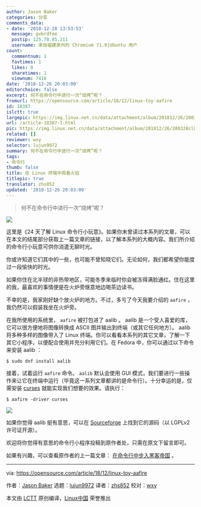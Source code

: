 ```yaml
---
author: Jason Baker
categories: 分享
comments_data:
- date: '2018-12-28 13:53:53'
  message: gvbrdfee
  postip: 125.78.85.211
  username: 来自福建泉州的 Chromium 71.0|Ubuntu 用户
count:
  commentnum: 1
  favtimes: 1
  likes: 0
  sharetimes: 1
  viewnum: 7416
date: '2018-12-26 20:03:00'
editorchoice: false
excerpt: 何不在命令行中进行一次“烧烤”呢？
fromurl: https://opensource.com/article/18/12/linux-toy-aafire
id: 10387
islctt: true
largepic: https://img.linux.net.cn/data/attachment/album/201812/26/200328cl8ncxkp8w8xznn4.png
url: /article-10387-1.html
pic: https://img.linux.net.cn/data/attachment/album/201812/26/200328cl8ncxkp8w8xznn4.png.thumb.jpg
related: []
reviewer: wxy
selector: lujun9972
summary: 何不在命令行中进行一次“烧烤”呢？
tags:
- 命令行
thumb: false
title: 在 Linux 终端中观看火焰
titlepic: true
translator: zhs852
updated: '2018-12-26 20:03:00'
---
```



> 
> 何不在命令行中进行一次“烧烤”呢？
> 
> 
> 


![](/data/attachment/album/201812/26/200328cl8ncxkp8w8xznn4.png)


这里是《24 天了解 Linux 命令行小玩意》。如果你未曾读过本系列的文章，可以在本文的结尾部分获取上一篇文章的链接，以了解本系列的大概内容。我们所介绍的命令行小玩意可供你消遣无聊时光。


你或许知道它们其中的一些，也可能不曾知晓它们。无论如何，我们都希望你能度过一段愉快的时光。


如果你住在北半球的非热带地区，可能冬季来临时你会被冻得满脸通红。住在这里的我，最喜欢的事情便是在火炉旁惬意地边喝茶边读书。


不幸的是，我家刚好缺个放火炉的地方。不过，多亏了今天我要介绍的 `aafire` ，我仍然可以假装我坐在火炉旁。


在我所使用的系统里， `aafire` 被打包进了 aalib 。 aalib 是一个受人喜爱的库，它可以很方便地将图像转换成 ASCII 图并输出到终端（或其它任何地方）。 aalib 将多种多样的图像带入了 Linux 终端。你可以看看本系列的其它文章，了解一下其它小程序，以便配合使用并充分利用它们。在 Fedora 中，你可以通过以下命令来安装 aalib ：



```
$ sudo dnf install aalib
```

接着，试着运行 `aafire` 命令。 `aalib` 默认会使用 GUI 模式，我们要进行一些操作来让它在终端中运行（毕竟这一系列文章都讲的是命令行）。十分幸运的是，仅需安装 [curses](https://en.wikipedia.org/wiki/Curses_(programming_library)) 就能实现我们想要的效果。请执行：



```
$ aafire -driver curses
```

![](/data/attachment/album/201812/26/200400bjwpkpuhw0k8z03k.gif)


如果你觉得 aalib 挺有意思，可以在 [Sourceforge](http://aa-project.sourceforge.net/aalib/) 上找到它的源码（以 LGPLv2 许可证开源）。


欢迎将你觉得有意思的命令行小程序投稿到原作者处，只需在原文下留言即可。


如果有兴趣，可以查看原作者的上一篇文章： [在命令行中步入黑客帝国](https://opensource.com/article/18/12/linux-toy-cmatrix) 。




---


via: <https://opensource.com/article/18/12/linux-toy-aafire>


作者：[Jason Baker](https://opensource.com/users/jason-baker) 选题：[lujun9972](https://github.com/lujun9972) 译者：[zhs852](https://github.com/zhs852) 校对：[wxy](https://github.com/wxy)


本文由 [LCTT](https://github.com/LCTT/TranslateProject) 原创编译，[Linux中国](https://linux.cn/) 荣誉推出
